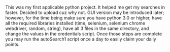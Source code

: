 This was my first applicable python project. It helped me get my searches in faster. Decided to upload cuz why not. 
GUI version may be introduced later; however, for the time being make sure you have python 3.0 or higher, have all the required libraries installed (time, selenium, selenium chrome webdriver, random, string), have all 3 files in the same directory, and change the values in the credentials script.
Once those steps are complete you may run the autoSearch1 script once a day to easily claim your daily points. 

